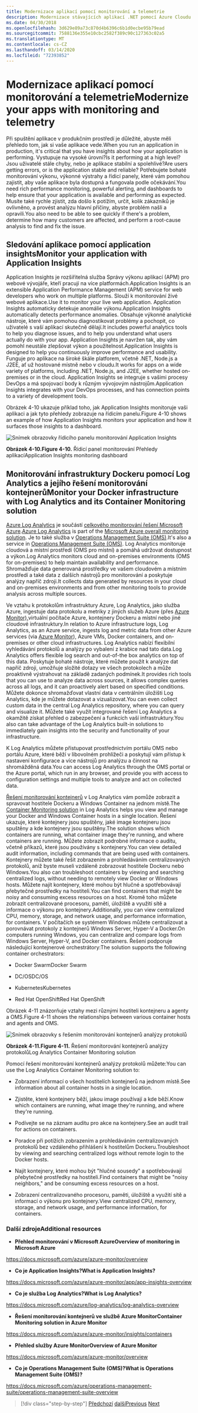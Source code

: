 ```yaml
---
title: Modernizace aplikací pomocí monitorování a telemetrie
description: Modernizace stávajících aplikací .NET pomocí Azure Cloudu a kontejnerů Windows | Modernizujte své aplikace pomocí monitorování a telemetrie
ms.date: 04/30/2018
ms.openlocfilehash: 3d629e89a73c870d4b6396c6b1d0ecbe95b79ead
ms.sourcegitcommit: 7588136e355e10cbc2582f389c90c127363c02a5
ms.translationtype: MT
ms.contentlocale: cs-CZ
ms.lasthandoff: 03/14/2020
ms.locfileid: "72393852"
---
```

# <a name="modernize-your-apps-with-monitoring-and-telemetry"></a><span data-ttu-id="5db4a-103">Modernizace aplikací pomocí monitorování a telemetrie</span><span class="sxs-lookup"><span data-stu-id="5db4a-103">Modernize your apps with monitoring and telemetry</span></span>

<span data-ttu-id="5db4a-104">Při spuštění aplikace v produkčním prostředí je důležité, abyste měli přehledo tom, jak si vaše aplikace vede.</span><span class="sxs-lookup"><span data-stu-id="5db4a-104">When you run an application in production, it's critical that you have insights about how your application is performing.</span></span> <span data-ttu-id="5db4a-105">Vystupuje na vysoké úrovni?</span><span class="sxs-lookup"><span data-stu-id="5db4a-105">Is it performing at a high level?</span></span> <span data-ttu-id="5db4a-106">Jsou uživatelé stále chyby, nebo je aplikace stabilní a spolehlivé?</span><span class="sxs-lookup"><span data-stu-id="5db4a-106">Are users getting errors, or is the application stable and reliable?</span></span> <span data-ttu-id="5db4a-107">Potřebujete bohaté monitorování výkonu, výkonné výstrahy a řídicí panely, které vám pomohou zajistit, aby vaše aplikace byla dostupná a fungovala podle očekávání.</span><span class="sxs-lookup"><span data-stu-id="5db4a-107">You need rich performance monitoring, powerful alerting, and dashboards to help ensure that your application is available and performing as expected.</span></span> <span data-ttu-id="5db4a-108">Musíte také rychle zjistit, zda došlo k potížím, určit, kolik zákazníků je ovlivněno, a provést analýzu hlavní příčiny, abyste problém našli a opravili.</span><span class="sxs-lookup"><span data-stu-id="5db4a-108">You also need to be able to see quickly if there's a problem, determine how many customers are affected, and perform a root-cause analysis to find and fix the issue.</span></span>

## <a name="monitor-your-application-with-application-insights"></a><span data-ttu-id="5db4a-109">Sledování aplikace pomocí application insights</span><span class="sxs-lookup"><span data-stu-id="5db4a-109">Monitor your application with Application Insights</span></span>

<span data-ttu-id="5db4a-110">Application Insights je rozšiřitelná služba Správy výkonu aplikací (APM) pro webové vývojáře, kteří pracují na více platformách.</span><span class="sxs-lookup"><span data-stu-id="5db4a-110">Application Insights is an extensible Application Performance Management (APM) service for web developers who work on multiple platforms.</span></span> <span data-ttu-id="5db4a-111">Slouží k monitorování živé webové aplikace.</span><span class="sxs-lookup"><span data-stu-id="5db4a-111">Use it to monitor your live web application.</span></span> <span data-ttu-id="5db4a-112">Application Insights automaticky detekuje anomálie výkonu.</span><span class="sxs-lookup"><span data-stu-id="5db4a-112">Application Insights automatically detects performance anomalies.</span></span> <span data-ttu-id="5db4a-113">Obsahuje výkonné analytické nástroje, které vám pomohou diagnostikovat problémy a pochopit, co uživatelé s vaší aplikací skutečně dělají.</span><span class="sxs-lookup"><span data-stu-id="5db4a-113">It includes powerful analytics tools to help you diagnose issues, and to help you understand what users actually do with your app.</span></span> <span data-ttu-id="5db4a-114">Application Insights je navržen tak, aby vám pomohl neustále zlepšovat výkon a použitelnost.</span><span class="sxs-lookup"><span data-stu-id="5db4a-114">Application Insights is designed to help you continuously improve performance and usability.</span></span> <span data-ttu-id="5db4a-115">Funguje pro aplikace na široké škále platforem, včetně .NET, Node.js a J2EE, ať už hostované místně nebo v cloudu.</span><span class="sxs-lookup"><span data-stu-id="5db4a-115">It works for apps on a wide variety of platforms, including .NET, Node.js, and J2EE, whether hosted on-premises or in the cloud.</span></span> <span data-ttu-id="5db4a-116">Application Insights se integruje s vašimi procesy DevOps a má spojovací body k různým vývojovým nástrojům.</span><span class="sxs-lookup"><span data-stu-id="5db4a-116">Application Insights integrates with your DevOps processes, and has connection points to a variety of development tools.</span></span>

<span data-ttu-id="5db4a-117">Obrázek 4-10 ukazuje příklad toho, jak Application Insights monitoruje vaši aplikaci a jak tyto přehledy zobrazuje na řídicím panelu.</span><span class="sxs-lookup"><span data-stu-id="5db4a-117">Figure 4-10 shows an example of how Application Insights monitors your application and how it surfaces those insights to a dashboard.</span></span>

![Snímek obrazovky řídicího panelu monitorování Application Insights](./media/modernize-your-apps-with-monitoring-and-telemetry/application-insights-monitoring-dashboard.png)

<span data-ttu-id="5db4a-119">**Obrázek 4-10.**</span><span class="sxs-lookup"><span data-stu-id="5db4a-119">**Figure 4-10.**</span></span> <span data-ttu-id="5db4a-120">Řídicí panel monitorování Přehledy aplikací</span><span class="sxs-lookup"><span data-stu-id="5db4a-120">Application Insights monitoring dashboard</span></span>

## <a name="monitor-your-docker-infrastructure-with-log-analytics-and-its-container-monitoring-solution"></a><span data-ttu-id="5db4a-121">Monitorování infrastruktury Dockeru pomocí Log Analytics a jejího řešení monitorování kontejnerů</span><span class="sxs-lookup"><span data-stu-id="5db4a-121">Monitor your Docker infrastructure with Log Analytics and its Container Monitoring solution</span></span>

<span data-ttu-id="5db4a-122">[Azure Log Analytics](https://docs.microsoft.com/azure/log-analytics/log-analytics-overview) je součástí [celkového monitorování řešení Microsoft Azure](https://docs.microsoft.com/azure/monitoring-and-diagnostics/monitoring-overview).</span><span class="sxs-lookup"><span data-stu-id="5db4a-122">[Azure Log Analytics](https://docs.microsoft.com/azure/log-analytics/log-analytics-overview) is part of the [Microsoft Azure overall monitoring solution](https://docs.microsoft.com/azure/monitoring-and-diagnostics/monitoring-overview).</span></span> <span data-ttu-id="5db4a-123">Je to také služba v [Operations Management Suite (OMS)](https://docs.microsoft.com/azure/operations-management-suite/operations-management-suite-overview).</span><span class="sxs-lookup"><span data-stu-id="5db4a-123">It's also a service in [Operations Management Suite (OMS)](https://docs.microsoft.com/azure/operations-management-suite/operations-management-suite-overview).</span></span> <span data-ttu-id="5db4a-124">Log Analytics monitoruje cloudová a místní prostředí (OMS pro místní) a pomáhá udržovat dostupnost a výkon.</span><span class="sxs-lookup"><span data-stu-id="5db4a-124">Log Analytics monitors cloud and on-premises environments (OMS for on-premises) to help maintain availability and performance.</span></span> <span data-ttu-id="5db4a-125">Shromažďuje data generovaná prostředky ve vašem cloudovém a místním prostředí a také data z dalších nástrojů pro monitorování a poskytuje analýzy napříč zdroji.</span><span class="sxs-lookup"><span data-stu-id="5db4a-125">It collects data generated by resources in your cloud and on-premises environments and from other monitoring tools to provide analysis across multiple sources.</span></span>

<span data-ttu-id="5db4a-126">Ve vztahu k protokolům infrastruktury Azure, Log Analytics, jako služba Azure, ingestuje data protokolu a metriky z jiných služeb Azure (přes [Azure Monitor),](https://docs.microsoft.com/azure/monitoring-and-diagnostics/monitoring-overview-azure-monitor)virtuální počítače Azure, kontejnery Dockeru a místní nebo jiné cloudové infrastruktury.</span><span class="sxs-lookup"><span data-stu-id="5db4a-126">In relation to Azure infrastructure logs, Log Analytics, as an Azure service, ingests log and metric data from other Azure services (via [Azure Monitor](https://docs.microsoft.com/azure/monitoring-and-diagnostics/monitoring-overview-azure-monitor)), Azure VMs, Docker containers, and on-premises or other cloud infrastructures.</span></span> <span data-ttu-id="5db4a-127">Log Analytics nabízí flexibilní vyhledávání protokolů a analýzy po vybalení z krabice nad tato data.</span><span class="sxs-lookup"><span data-stu-id="5db4a-127">Log Analytics offers flexible log search and out-of-the box analytics on top of this data.</span></span> <span data-ttu-id="5db4a-128">Poskytuje bohaté nástroje, které můžete použít k analýze dat napříč zdroji, umožňuje složité dotazy ve všech protokolech a může proaktivně výstrahovat na základě zadaných podmínek.</span><span class="sxs-lookup"><span data-stu-id="5db4a-128">It provides rich tools that you can use to analyze data across sources, it allows complex queries across all logs, and it can proactively alert based on specified conditions.</span></span> <span data-ttu-id="5db4a-129">Můžete dokonce shromažďovat vlastní data v centrálním úložišti Log Analytics, kde je můžete dotazovat a vizualizovat.</span><span class="sxs-lookup"><span data-stu-id="5db4a-129">You can even collect custom data in the central Log Analytics repository, where you can query and visualize it.</span></span> <span data-ttu-id="5db4a-130">Můžete také využít integrované řešení Log Analytics a okamžitě získat přehled o zabezpečení a funkcích vaší infrastruktury.</span><span class="sxs-lookup"><span data-stu-id="5db4a-130">You also can take advantage of the Log Analytics built-in solutions to immediately gain insights into the security and functionality of your infrastructure.</span></span>

<span data-ttu-id="5db4a-131">K Log Analytics můžete přistupovat prostřednictvím portálu OMS nebo portálu Azure, které běží v libovolném prohlížeči a poskytují vám přístup k nastavení konfigurace a více nástrojů pro analýzu a činnost na shromážděná data.</span><span class="sxs-lookup"><span data-stu-id="5db4a-131">You can access Log Analytics through the OMS portal or the Azure portal, which run in any browser, and provide you with access to configuration settings and multiple tools to analyze and act on collected data.</span></span>

<span data-ttu-id="5db4a-132">[Řešení monitorování kontejnerů](https://docs.microsoft.com/azure/log-analytics/log-analytics-containers) v Log Analytics vám pomůže zobrazit a spravovat hostitele Dockeru a Windows Container na jednom místě.</span><span class="sxs-lookup"><span data-stu-id="5db4a-132">The [Container Monitoring solution](https://docs.microsoft.com/azure/log-analytics/log-analytics-containers) in Log Analytics helps you view and manage your Docker and Windows Container hosts in a single location.</span></span> <span data-ttu-id="5db4a-133">Řešení ukazuje, které kontejnery jsou spuštěny, jaké image kontejneru jsou spuštěny a kde kontejnery jsou spuštěny.</span><span class="sxs-lookup"><span data-stu-id="5db4a-133">The solution shows which containers are running, what container image they're running, and where containers are running.</span></span> <span data-ttu-id="5db4a-134">Můžete zobrazit podrobné informace o auditu, včetně příkazů, které jsou používány s kontejnery.</span><span class="sxs-lookup"><span data-stu-id="5db4a-134">You can view detailed audit information, including commands that are being used with containers.</span></span> <span data-ttu-id="5db4a-135">Kontejnery můžete také řešit zobrazením a prohledáváním centralizovaných protokolů, aniž byste museli vzdáleně zobrazovat hostitele Dockeru nebo Windows.</span><span class="sxs-lookup"><span data-stu-id="5db4a-135">You also can troubleshoot containers by viewing and searching centralized logs, without needing to remotely view Docker or Windows hosts.</span></span> <span data-ttu-id="5db4a-136">Můžete najít kontejnery, které mohou být hlučné a spotřebovávají přebytečné prostředky na hostiteli.</span><span class="sxs-lookup"><span data-stu-id="5db4a-136">You can find containers that might be noisy and consuming excess resources on a host.</span></span> <span data-ttu-id="5db4a-137">Kromě toho můžete zobrazit centralizované procesoru, paměti, úložiště a využití sítě a informace o výkonu pro kontejnery.</span><span class="sxs-lookup"><span data-stu-id="5db4a-137">Additionally, you can view centralized CPU, memory, storage, and network usage, and performance information, for containers.</span></span> <span data-ttu-id="5db4a-138">V počítačích se systémem Windows můžete centralizovat a porovnávat protokoly z kontejnerů Windows Server, Hyper-V a Docker.</span><span class="sxs-lookup"><span data-stu-id="5db4a-138">On computers running Windows, you can centralize and compare logs from Windows Server, Hyper-V, and Docker containers.</span></span> <span data-ttu-id="5db4a-139">Řešení podporuje následující kontejnerové orchestrátory:</span><span class="sxs-lookup"><span data-stu-id="5db4a-139">The solution supports the following container orchestrators:</span></span>

- <span data-ttu-id="5db4a-140">Docker Swarm</span><span class="sxs-lookup"><span data-stu-id="5db4a-140">Docker Swarm</span></span>

- <span data-ttu-id="5db4a-141">DC/OS</span><span class="sxs-lookup"><span data-stu-id="5db4a-141">DC/OS</span></span>

- <span data-ttu-id="5db4a-142">Kubernetes</span><span class="sxs-lookup"><span data-stu-id="5db4a-142">Kubernetes</span></span>

- <span data-ttu-id="5db4a-143">Red Hat OpenShift</span><span class="sxs-lookup"><span data-stu-id="5db4a-143">Red Hat OpenShift</span></span>

<span data-ttu-id="5db4a-144">Obrázek 4-11 znázorňuje vztahy mezi různými hostiteli kontejneru a agenty a OMS.</span><span class="sxs-lookup"><span data-stu-id="5db4a-144">Figure 4-11 shows the relationships between various container hosts and agents and OMS.</span></span>

![Snímek obrazovky s řešením monitorování kontejnerů analýzy protokolů](./media/modernize-your-apps-with-monitoring-and-telemetry/log-analytics-container-monitoring-solution.png)

<span data-ttu-id="5db4a-146">**Obrázek 4-11.**</span><span class="sxs-lookup"><span data-stu-id="5db4a-146">**Figure 4-11.**</span></span> <span data-ttu-id="5db4a-147">Řešení monitorování kontejnerů analýzy protokolů</span><span class="sxs-lookup"><span data-stu-id="5db4a-147">Log Analytics Container Monitoring solution</span></span>

<span data-ttu-id="5db4a-148">Pomocí řešení monitorování kontejnerů analýzy protokolů můžete:</span><span class="sxs-lookup"><span data-stu-id="5db4a-148">You can use the Log Analytics Container Monitoring solution to:</span></span>

- <span data-ttu-id="5db4a-149">Zobrazení informací o všech hostitelích kontejnerů na jednom místě.</span><span class="sxs-lookup"><span data-stu-id="5db4a-149">See information about all container hosts in a single location.</span></span>

- <span data-ttu-id="5db4a-150">Zjistěte, které kontejnery běží, jakou image používají a kde běží.</span><span class="sxs-lookup"><span data-stu-id="5db4a-150">Know which containers are running, what image they're running, and where they're running.</span></span>

- <span data-ttu-id="5db4a-151">Podívejte se na záznam auditu pro akce na kontejnery.</span><span class="sxs-lookup"><span data-stu-id="5db4a-151">See an audit trail for actions on containers.</span></span>

- <span data-ttu-id="5db4a-152">Poradce při potížích zobrazením a prohledáváním centralizovaných protokolů bez vzdáleného přihlášení k hostitelům Dockeru.</span><span class="sxs-lookup"><span data-stu-id="5db4a-152">Troubleshoot by viewing and searching centralized logs without remote login to the Docker hosts.</span></span>

- <span data-ttu-id="5db4a-153">Najít kontejnery, které mohou být "hlučné sousedy" a spotřebovávají přebytečné prostředky na hostiteli.</span><span class="sxs-lookup"><span data-stu-id="5db4a-153">Find containers that might be "noisy neighbors," and be consuming excess resources on a host.</span></span>

- <span data-ttu-id="5db4a-154">Zobrazení centralizovaného procesoru, paměti, úložiště a využití sítě a informací o výkonu pro kontejnery.</span><span class="sxs-lookup"><span data-stu-id="5db4a-154">View centralized CPU, memory, storage, and network usage, and performance information, for containers.</span></span>

### <a name="additional-resources"></a><span data-ttu-id="5db4a-155">Další zdroje</span><span class="sxs-lookup"><span data-stu-id="5db4a-155">Additional resources</span></span>

- <span data-ttu-id="5db4a-156">**Přehled monitorování v Microsoft Azure**</span><span class="sxs-lookup"><span data-stu-id="5db4a-156">**Overview of monitoring in Microsoft Azure**</span></span>

<https://docs.microsoft.com/azure/azure-monitor/overview>

- <span data-ttu-id="5db4a-157">**Co je Application Insights?**</span><span class="sxs-lookup"><span data-stu-id="5db4a-157">**What is Application Insights?**</span></span>

<https://docs.microsoft.com/azure/azure-monitor/app/app-insights-overview>

- <span data-ttu-id="5db4a-158">**Co je služba Log Analytics?**</span><span class="sxs-lookup"><span data-stu-id="5db4a-158">**What is Log Analytics?**</span></span>

<https://docs.microsoft.com/azure/log-analytics/log-analytics-overview>

- <span data-ttu-id="5db4a-159">**Řešení monitorování kontejnerů ve službě Azure Monitor**</span><span class="sxs-lookup"><span data-stu-id="5db4a-159">**Container Monitoring solution in Azure Monitor**</span></span>

<https://docs.microsoft.com/azure/azure-monitor/insights/containers>

- <span data-ttu-id="5db4a-160">**Přehled služby Azure Monitor**</span><span class="sxs-lookup"><span data-stu-id="5db4a-160">**Overview of Azure Monitor**</span></span>

<https://docs.microsoft.com/azure/azure-monitor/overview>

- <span data-ttu-id="5db4a-161">**Co je Operations Management Suite (OMS)?**</span><span class="sxs-lookup"><span data-stu-id="5db4a-161">**What is Operations Management Suite (OMS)?**</span></span>

<https://docs.microsoft.com/azure/operations-management-suite/operations-management-suite-overview>

>[!div class="step-by-step"]
><span data-ttu-id="5db4a-162">[Předchozí](build-resilient-services-ready-for-the-cloud-embrace-transient-failures-in-the-cloud.md)
>[další](life-cycle-ci-cd-pipelines-devops-tools.md)</span><span class="sxs-lookup"><span data-stu-id="5db4a-162">[Previous](build-resilient-services-ready-for-the-cloud-embrace-transient-failures-in-the-cloud.md)
[Next](life-cycle-ci-cd-pipelines-devops-tools.md)</span></span>
